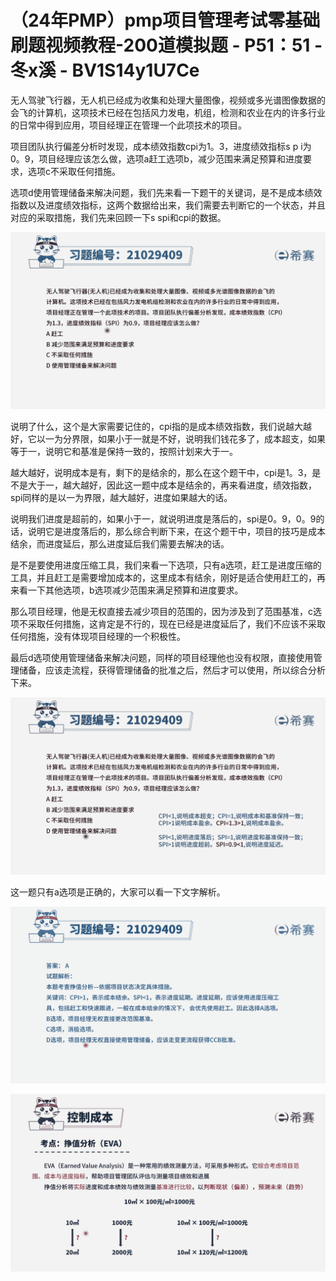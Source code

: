 # （24年PMP）pmp项目管理考试零基础刷题视频教程-200道模拟题 - P51：51 - 冬x溪 - BV1S14y1U7Ce

无人驾驶飞行器，无人机已经成为收集和处理大量图像，视频或多光谱图像数据的会飞的计算机，这项技术已经在包括风力发电，机组，检测和农业在内的许多行业的日常中得到应用，项目经理正在管理一个此项技术的项目。

项目团队执行偏差分析时发现，成本绩效指数cpi为1。3，进度绩效指标s p i为0。9，项目经理应该怎么做，选项a赶工选项b，减少范围来满足预算和进度要求，选项c不采取任何措施。

选项d使用管理储备来解决问题，我们先来看一下题干的关键词，是不是成本绩效指数以及进度绩效指标，这两个数据给出来，我们需要去判断它的一个状态，并且对应的采取措施，我们先来回顾一下s spi和cpi的数据。



![](img/8ede4a33c3d6be9748de3067cfc6ad80_1.png)

说明了什么，这个是大家需要记住的，cpi指的是成本绩效指数，我们说越大越好，它以一为分界限，如果小于一就是不好，说明我们钱花多了，成本超支，如果等于一，说明它和基准是保持一致的，按照计划来大于一。

越大越好，说明成本是有，剩下的是结余的，那么在这个题干中，cpi是1。3，是不是大于一，越大越好，因此这一题中成本是结余的，再来看进度，绩效指数，spi同样的是以一为界限，越大越好，进度如果越大的话。

说明我们进度是超前的，如果小于一，就说明进度是落后的，spi是0。9，0。9的话，说明它是进度落后的，那么综合判断下来，在这个题干中，项目的技巧是成本结余，而进度延后，那么进度延后我们需要去解决的话。

是不是要使用进度压缩工具，我们来看一下选项，只有a选项，赶工是进度压缩的工具，并且赶工是需要增加成本的，这里成本有结余，刚好是适合使用赶工的，再来看一下其他选项，b选项减少范围来满足预算和进度要求。

那么项目经理，他是无权直接去减少项目的范围的，因为涉及到了范围基准，c选项不采取任何措施，这肯定是不行的，现在已经是进度延后了，我们不应该不采取任何措施，没有体现项目经理的一个积极性。

最后d选项使用管理储备来解决问题，同样的项目经理他也没有权限，直接使用管理储备，应该走流程，获得管理储备的批准之后，然后才可以使用，所以综合分析下来。



![](img/8ede4a33c3d6be9748de3067cfc6ad80_3.png)

这一题只有a选项是正确的，大家可以看一下文字解析。

![](img/8ede4a33c3d6be9748de3067cfc6ad80_5.png)

![](img/8ede4a33c3d6be9748de3067cfc6ad80_6.png)